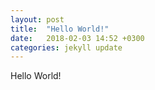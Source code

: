 ```yaml
---
layout: post
title:  "Hello World!"
date:   2018-02-03 14:52 +0300
categories: jekyll update
---
```

Hello World!